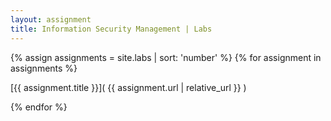 ```yaml
---
layout: assignment
title: Information Security Management | Labs
---
```

 
{% assign assignments = site.labs | sort: 'number' %}
{% for assignment in assignments %} 

[{{ assignment.title }}]( {{ assignment.url | relative_url }} )

{% endfor %}

